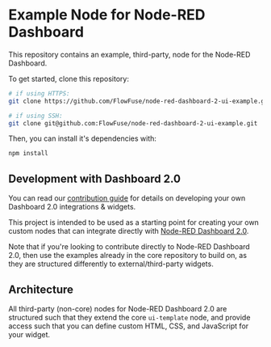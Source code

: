 # Example Node for Node-RED Dashboard


This repository contains an example, third-party, node for the Node-RED Dashboard. 

To get started, clone this repository:

```bash
# if using HTTPS:
git clone https://github.com/FlowFuse/node-red-dashboard-2-ui-example.git

# if using SSH:
git clone git@github.com:FlowFuse/node-red-dashboard-2-ui-example.git
```

Then, you can install it's dependencies with:

```bash
npm install
```

## Development with Dashboard 2.0

You can read our [contribution guide](https://dashboard.flowfuse.com/contributing/widgets/third-party.html) for details on developing your own Dashboard 2.0 integrations & widgets.

This project is intended to be used as a starting point for creating your own custom nodes that can integrate directly with [Node-RED Dashboard 2.0](https://github.com/FlowFuse/flowforge-nr-dashboard).

Note that if you're looking to contribute directly to Node-RED Dashboard 2.0, then use the examples already in the core repository to build on, as they are structured differently to external/third-party widgets.

## Architecture

All third-party (non-core) nodes for Node-RED Dashboard 2.0 are structured such that they extend the core `ui-template` node, and provide access such that you can define custom HTML, CSS, and JavaScript for your widget.